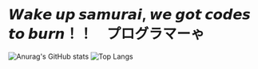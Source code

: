 <h1>𝙒𝙖𝙠𝙚 𝙪𝙥 𝙨𝙖𝙢𝙪𝙧𝙖𝙞, 𝙬𝙚 𝙜𝙤𝙩 𝙘𝙤𝙙𝙚𝙨 𝙩𝙤 𝙗𝙪𝙧𝙣！！　プログラマーゃ </h1>

![Anurag's GitHub stats](https://github-readme-stats.vercel.app/api?username=josemodolo&show_icons=true&theme=dark)
![Top Langs](https://github-readme-stats.vercel.app/api/top-langs/?username=josemodolo&layout=compact&theme=dark)
